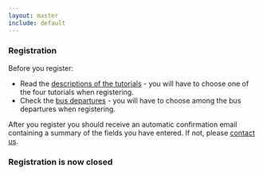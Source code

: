 ```yaml
---
layout: master
include: default
---
```


### Registration

Before you register:

- Read the [descriptions of the tutorials](/tutorials/) - you will have to
  choose one of the four tutorials when registering.
- Check the [bus departures](/practical/) - you will have to choose among the
  bus departures when registering.

After you register you should receive an automatic confirmation email
containing a summary of the fields you have entered. If not, please [contact us](/contact/).

### Registration is now closed
